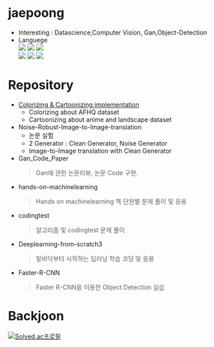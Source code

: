 # jaepoong
- Interesting : Datascience,Computer Vision, Gan,Object-Detection
- Languege\
<img src="https://img.shields.io/badge/Python-3776AB?style=flat-square&logo=Python&logoColor=white"/>   <img src="https://img.shields.io/badge/Pytorch-EE4C2C?style=flat-square&logo=Pytorch&logoColor=white"/>   <img src="https://img.shields.io/badge/Tensorflow-FF6F00?style=flat-square&logo=Tensorflow&logoColor=white"/> <br/> <img src="https://img.shields.io/badge/scikitlearn-F7931E?style=flat-square&logo=Scikit-learn&logoColor=white"/> <img src="https://img.shields.io/badge/Java-007396?style=flat-square&logo=Java&logoColor=white"/> <img src="https://img.shields.io/badge/C-A8B9CC?style=flat-square&logo=C&logoColor=white"/>
# Repository
* [Colorizing & Cartoonizing implementation](https://github.com/jaepoong/Colorization-GAN)
  * Colorizing about AFHQ dataset
  * Cartoonizing about anime and landscape dataset
* Noise-Robust-Image-to-Image-translation 
  * 논문 실험
  * 2 Generator : Clean Generator, Noise Generator
  * Image-to-Image translation with Clean Generator
* Gan_Code_Paper
  > Gan에 관한 논문리뷰, 논문 Code 구현.
* hands-on-machinelearning
  > Hands on machinelearning 책 단원별 문제 풀이 및 응용
* codingtest
  > 알고리즘 및 codingtest 문제 풀이
* Deeplearning-from-scratch3
  > 밑바닥부터 시작하는 딥러닝 학습 코딩 및 응용
* Faster-R-CNN
  > Faster R-CNN을 이용한 Object Detection 실습

# Backjoon

[![Solved.ac프로필](http://mazassumnida.wtf/api/v2/generate_badge?boj=tjfwownd)](https://solved.ac/tjfwownd)
